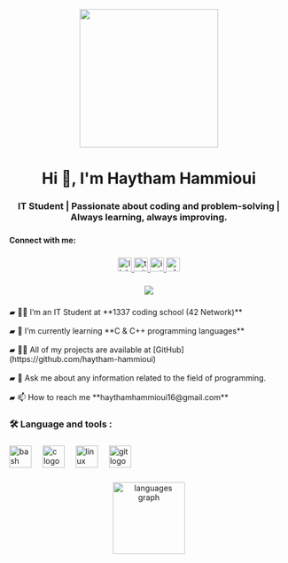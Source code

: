 <div align="center">
  <img height="250" src="https://private-user-images.githubusercontent.com/108549595/363767906-cc775738-c503-4b12-938f-c5063364e135.gif?jwt=eyJhbGciOiJIUzI1NiIsInR5cCI6IkpXVCJ9.eyJpc3MiOiJnaXRodWIuY29tIiwiYXVkIjoicmF3LmdpdGh1YnVzZXJjb250ZW50LmNvbSIsImtleSI6ImtleTUiLCJleHAiOjE3MjYzNDYzMjksIm5iZiI6MTcyNjM0NjAyOSwicGF0aCI6Ii8xMDg1NDk1OTUvMzYzNzY3OTA2LWNjNzc1NzM4LWM1MDMtNGIxMi05MzhmLWM1MDYzMzY0ZTEzNS5naWY_WC1BbXotQWxnb3JpdGhtPUFXUzQtSE1BQy1TSEEyNTYmWC1BbXotQ3JlZGVudGlhbD1BS0lBVkNPRFlMU0E1M1BRSzRaQSUyRjIwMjQwOTE0JTJGdXMtZWFzdC0xJTJGczMlMkZhd3M0X3JlcXVlc3QmWC1BbXotRGF0ZT0yMDI0MDkxNFQyMDMzNDlaJlgtQW16LUV4cGlyZXM9MzAwJlgtQW16LVNpZ25hdHVyZT0yNmQzYWY5ZTY4YTk3YzFhMjQ0ZmM2OWQ4ODAzY2JhMDFmNzI4M2IzOTEwN2Q2OGEwMmFmN2M1MjQ2YjcyMTNiJlgtQW16LVNpZ25lZEhlYWRlcnM9aG9zdCZhY3Rvcl9pZD0wJmtleV9pZD0wJnJlcG9faWQ9MCJ9.SZwvL6PkCLHEA_BxLFJCAxIcIzqold44PVyUHa401kA"  />
</div>

###

<h1 align="center">Hi 👋, I'm Haytham Hammioui</h1>

###

<h3 align="center">IT Student | Passionate about coding and problem-solving | Always learning, always improving.</h3>

###

<h4 align="left">Connect with me:</h4>

###

<div align="center">
  <a href="www.linkedin.com/in/haytham-hammioui09" target="_blank">
    <img src="https://img.shields.io/static/v1?message=LinkedIn&logo=linkedin&label=&color=0077B5&logoColor=white&labelColor=&style=for-the-badge" height="25" alt="linkedin logo"  />
  </a>
  <a href="https://x.com/Haytham_Hm8?s=09" target="_blank">
    <img src="https://img.shields.io/static/v1?message=Twitter&logo=twitter&label=&color=1DA1F2&logoColor=white&labelColor=&style=for-the-badge" height="25" alt="twitter logo"  />
  </a>
  <a href="https://www.instagram.com/haytham_hm8" target="_blank">
    <img src="https://img.shields.io/static/v1?message=Instagram&logo=instagram&label=&color=E4405F&logoColor=white&labelColor=&style=for-the-badge" height="25" alt="instagram logo"  />
  </a>
  <a href="https://wa.me/qr/WC7IOH7NFMPJF1" target="_blank">
    <img src="https://img.shields.io/static/v1?message=Whatsapp&logo=whatsapp&label=&color=25D366&logoColor=white&labelColor=&style=for-the-badge" height="25" alt="whatsapp logo"  />
  </a>
</div>

###

<div align="center">
  <img src="https://visitor-badge.laobi.icu/badge?page_id=haytham-hammioui.haytham-hammioui&"  />
</div>

###

<p align="left">▰ 🧑‍🎓 I’m an IT Student at **1337 coding school (42 Network)**<br><br>▰ 🌱 I’m currently learning **C & C++ programming languages**<br><br>▰ 👨‍💻 All of my projects are available at [GitHub](https://github.com/haytham-hammioui)<br><br>▰ 💬 Ask me about any information related to the field of programming.<br><br>▰ 📫 How to reach me **haythamhammioui16@gmail.com**</p>

###

<h3 align="left">🛠 Language and tools :</h3>

###

<div align="left">
  <img src="https://cdn.jsdelivr.net/gh/devicons/devicon/icons/bash/bash-original.svg" height="40" alt="bash logo"  />
  <img width="12" />
  <img src="https://cdn.jsdelivr.net/gh/devicons/devicon/icons/c/c-original.svg" height="40" alt="c logo"  />
  <img width="12" />
  <img src="https://cdn.jsdelivr.net/gh/devicons/devicon/icons/linux/linux-original.svg" height="40" alt="linux logo"  />
  <img width="12" />
  <img src="https://cdn.jsdelivr.net/gh/devicons/devicon/icons/git/git-original.svg" height="40" alt="git logo"  />
</div>

###

<div align="center">
  <img src="https://github-readme-stats.vercel.app/api/top-langs?username=haytham-hammioui&locale=en&hide_title=false&layout=compact&card_width=320&langs_count=5&theme=radical&hide_border=false&order=2" height="130" alt="languages graph"  />
</div>

###
